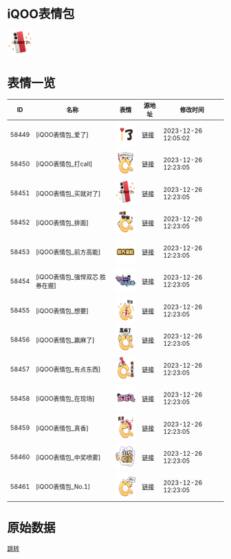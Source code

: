# iQOO表情包

<img src="./cover.png" height="60" alt="cover" />

# 表情一览

|ID|名称|表情|源地址|修改时间|
|----|----|----|----|----|
|58449|[iQOO表情包_爱了]|<img src="./pic/058449_%5BiQOO表情包_爱了%5D.png" height="60" alt="爱了"/>|[链接](https://i0.hdslb.com/bfs/emote/fe6a9b8d2c1af7193219efb15ad1c37097bfb11b.png)|2023-12-26 12:05:02|
|58450|[iQOO表情包_打call]|<img src="./pic/058450_%5BiQOO表情包_打call%5D.png" height="60" alt="打call"/>|[链接](https://i0.hdslb.com/bfs/emote/fbdbdb332204c460f30cd22eec44d991dd78283c.png)|2023-12-26 12:23:05|
|58451|[iQOO表情包_买就对了]|<img src="./pic/058451_%5BiQOO表情包_买就对了%5D.png" height="60" alt="买就对了"/>|[链接](https://i0.hdslb.com/bfs/emote/afee81f7209aa72f4d268954e61c07039edf4b3d.png)|2023-12-26 12:23:05|
|58452|[iQOO表情包_排面]|<img src="./pic/058452_%5BiQOO表情包_排面%5D.png" height="60" alt="排面"/>|[链接](https://i0.hdslb.com/bfs/emote/9c939af037e508815cb7c892e3e4ebdf05e756e1.png)|2023-12-26 12:23:05|
|58453|[iQOO表情包_前方高能]|<img src="./pic/058453_%5BiQOO表情包_前方高能%5D.png" height="60" alt="前方高能"/>|[链接](https://i0.hdslb.com/bfs/emote/13e955dc2e16eabea5025d4f0597deecb895d580.png)|2023-12-26 12:23:05|
|58454|[iQOO表情包_强悍双芯 胜券在握]|<img src="./pic/058454_%5BiQOO表情包_强悍双芯 胜券在握%5D.png" height="60" alt="强悍双芯 胜券在握"/>|[链接](https://i0.hdslb.com/bfs/emote/f693ab11c5eca68c878e6d623a7874551c4aa2bd.png)|2023-12-26 12:23:05|
|58455|[iQOO表情包_想要]|<img src="./pic/058455_%5BiQOO表情包_想要%5D.png" height="60" alt="想要"/>|[链接](https://i0.hdslb.com/bfs/emote/9f2014a5c170bd13a43598d8ed187a8639117040.png)|2023-12-26 12:23:05|
|58456|[iQOO表情包_赢麻了]|<img src="./pic/058456_%5BiQOO表情包_赢麻了%5D.png" height="60" alt="赢麻了"/>|[链接](https://i0.hdslb.com/bfs/emote/f554946b1a19a6a646e2aec927b975b1948032d2.png)|2023-12-26 12:23:05|
|58457|[iQOO表情包_有点东西]|<img src="./pic/058457_%5BiQOO表情包_有点东西%5D.png" height="60" alt="有点东西"/>|[链接](https://i0.hdslb.com/bfs/emote/0b0aa3b015222310d9e1440dcdce6239f684908d.png)|2023-12-26 12:23:05|
|58458|[iQOO表情包_在现场]|<img src="./pic/058458_%5BiQOO表情包_在现场%5D.png" height="60" alt="在现场"/>|[链接](https://i0.hdslb.com/bfs/emote/315195f0d87c053b948405c65a0523bcf25a105c.png)|2023-12-26 12:23:05|
|58459|[iQOO表情包_真香]|<img src="./pic/058459_%5BiQOO表情包_真香%5D.png" height="60" alt="真香"/>|[链接](https://i0.hdslb.com/bfs/emote/027c28cb7dbeef85bae0242240794aa3e7ab7f97.png)|2023-12-26 12:23:05|
|58460|[iQOO表情包_中奖喷雾]|<img src="./pic/058460_%5BiQOO表情包_中奖喷雾%5D.png" height="60" alt="中奖喷雾"/>|[链接](https://i0.hdslb.com/bfs/emote/576046fe49972e3fae4f2e820364211da449110e.png)|2023-12-26 12:23:05|
|58461|[iQOO表情包_No.1]|<img src="./pic/058461_%5BiQOO表情包_No.1%5D.png" height="60" alt="No.1"/>|[链接](https://i0.hdslb.com/bfs/emote/6472129a836c7a50083a6b165a60a111bd544dbc.png)|2023-12-26 12:23:05|

# 原始数据

[跳转](./raw.json)

